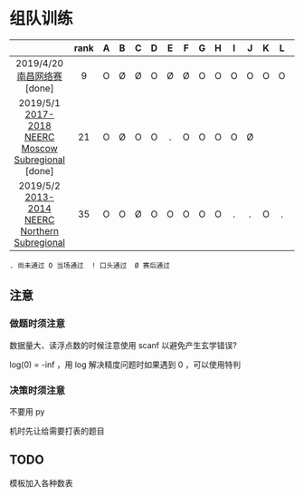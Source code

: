# 组队训练

|                                          | rank |  A   |  B   |  C   |  D   |  E   |  F   |  G   |  H   |  I   |  J   |  K   |  L   |  M   |
| :--------------------------------------: | :--: | :--: | :--: | :--: | :--: | :--: | :--: | :--: | :--: | :--: | :--: | :--: | :--: | :--: |
| 2019/4/20 [南昌网络赛](https://www.jisuanke.com/contest/2290?view=challengesteam353@nanchang.icpc9fKu8jHv)[done] |  9   |  O   |  Ø   |  Ø   |  O   |  Ø   |  Ø   |  O   |  O   |  O   |  O   |  O   |  O   |  O   |
| 2019/5/1 [2017-2018 NEERC Moscow Subregional](https://codeforces.com/group/aUVPeyEnI2/contest/243685http://codeforces.com/gym/101611) [done] |  21  |  O   |  Ø   |  O   |  O   |  .   |  O   |  O   |  O   |  O   |  Ø   |      |      |      |
| 2019/5/2 [2013-2014 NEERC Northern Subregional](https://codeforces.com/group/aUVPeyEnI2/contest/243686https://codeforces.com/gym/100269) |  35  |  O   |  O   |  Ø   |  O   |  O   |  O   |  O   |  O   |  .   |  .   |  O   |  .   |      |

`. 尚未通过 O 当场通过  ! 口头通过  Ø 赛后通过`

## 注意

### 做题时须注意

数据量大、读浮点数的时候注意使用 scanf 以避免产生玄学错误?

log(0)  = -inf ，用 log 解决精度问题时如果遇到 0 ，可以使用特判

### 决策时须注意

不要用 py

机时先让给需要打表的题目

## TODO

模板加入各种数表

